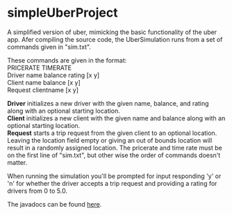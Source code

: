 # simpleUberProject
A simplified version of uber, mimicking the basic functionality of the uber app.
Afer compiling the source code, the UberSimulation runs from a set of commands given in "sim.txt".

These commands are given in the format:  
     PRICERATE TIMERATE  
     Driver name balance rating [x y]  
     Client name balance [x y]  
     Request clientname [x y]  

**Driver** initializes a new driver with the given name, balance, and rating along with an optional starting location.  
**Client** initializes a new client with the given name and balance along with an optional starting location.  
**Request** starts a trip request from the given client to an optional location.  
Leaving the location field empty or giving an out of bounds location will result in a randomly assigned location.
The pricerate and time rate must be on the first line of "sim.txt", but other wise the order of commands doesn't matter.

When running the simulation you'll be prompted for input responding 'y' or 'n' for whether the driver accepts a trip
request and providing a rating for drivers from 0 to 5.0.

The javadocs can be found [here](https://jaketerrito.github.io/simpleUberProject/index.html).
